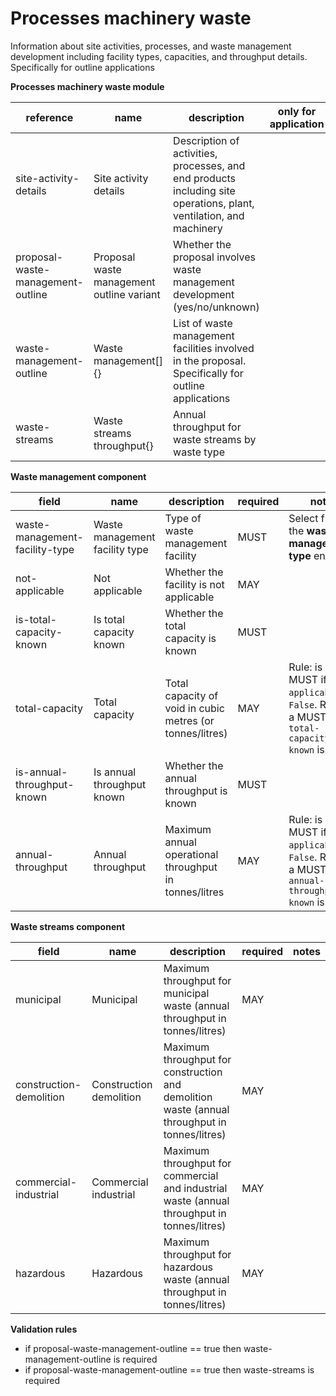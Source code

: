 # Processes machinery waste

Information about site activities, processes, and waste management development
including facility types, capacities, and throughput details. Specifically for outline applications


**Processes machinery waste module**

| reference | name | description | only for application | requirement | notes |
| --- | --- | --- | --- | --- | --- |
| site-activity-details | Site activity details | Description of activities, processes, and end products including site operations, plant, ventilation, and machinery |  | MUST |  |
| proposal-waste-management-outline | Proposal waste management outline variant | Whether the proposal involves waste management development (yes/no/unknown) |  | MUST | Select from the **yes-no-unknown** enum |
| waste-management-outline | Waste management[]{} | List of waste management facilities involved in the proposal. Specifically for outline applications |  | MAY |  |
| waste-streams | Waste streams throughput{} | Annual throughput for waste streams by waste type |  | MAY |  |


**Waste management component**

field | name | description | required | notes
-- | -- | -- | -- | --
waste-management-facility-type | Waste management facility type | Type of waste management facility | MUST | Select from the **waste-management-type** enum
not-applicable | Not applicable | Whether the facility is not applicable | MAY | 
is-total-capacity-known | Is total capacity known | Whether the total capacity is known | MUST | 
total-capacity | Total capacity | Total capacity of void in cubic metres (or tonnes/litres) | MAY | Rule: is a MUST if `not-applicable` is `False`. Rule: is a MUST if `is-total-capacity-known` is `True`
is-annual-throughput-known | Is annual throughput known | Whether the annual throughput is known | MUST | 
annual-throughput | Annual throughput | Maximum annual operational throughput in tonnes/litres | MAY | Rule: is a MUST if `not-applicable` is `False`. Rule: is a MUST if `is-annual-throughput-known` is `True`


**Waste streams component**

field | name | description | required | notes
-- | -- | -- | -- | --
municipal | Municipal | Maximum throughput for municipal waste (annual throughput in tonnes/litres) | MAY | 
construction-demolition | Construction demolition | Maximum throughput for construction and demolition waste (annual throughput in tonnes/litres) | MAY | 
commercial-industrial | Commercial industrial | Maximum throughput for commercial and industrial waste (annual throughput in tonnes/litres) | MAY | 
hazardous | Hazardous | Maximum throughput for hazardous waste (annual throughput in tonnes/litres) | MAY | 

**Validation rules**

- if proposal-waste-management-outline == true then waste-management-outline is required
- if proposal-waste-management-outline == true then waste-streams is required